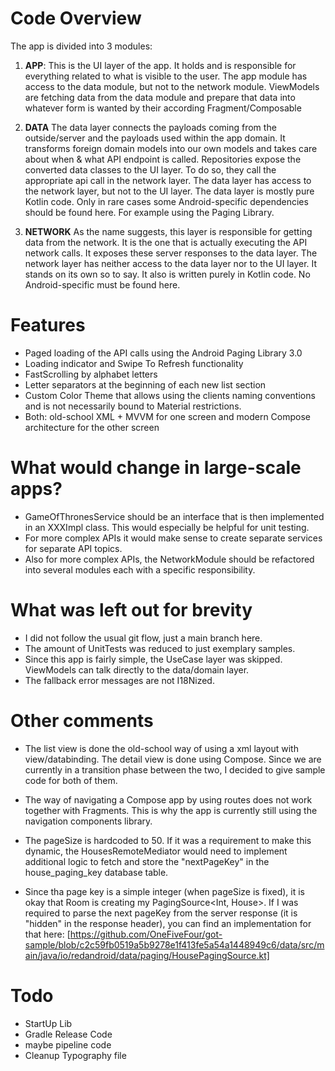 # Code Overview

The app is divided into 3 modules:

1. **APP**:
This is the UI layer of the app. It holds and is responsible for everything related to what is visible to the user.
The app module has access to the data module, but not to the network module.
ViewModels are fetching data from the data module and prepare that data into whatever form is wanted by their according Fragment/Composable

2. **DATA**
The data layer connects the payloads coming from the outside/server and the payloads used within the app domain.
It transforms foreign domain models into our own models and takes care about when & what API endpoint is called.
Repositories expose the converted data classes to the UI layer. To do so, they call the appropriate api call in the network layer.
The data layer has access to the network layer, but not to the UI layer.
The data layer is mostly pure Kotlin code. Only in rare cases some Android-specific dependencies should be found here. For example using the Paging Library.

3. **NETWORK**
As the name suggests, this layer is responsible for getting data from the network. 
It is the one that is actually executing the API network calls. It exposes these server responses to the data layer.
The network layer has neither access to the data layer nor to the UI layer. It stands on its own so to say.
It also is written purely in Kotlin code. No Android-specific must be found here.

# Features

* Paged loading of the API calls using the Android Paging Library 3.0
* Loading indicator and Swipe To Refresh functionality
* FastScrolling by alphabet letters
* Letter separators at the beginning of each new list section
* Custom Color Theme that allows using the clients naming conventions and is not necessarily bound to Material restrictions.
* Both: old-school XML + MVVM for one screen and modern Compose architecture for the other screen

# What would change in large-scale apps?

* GameOfThronesService should be an interface that is then implemented in an XXXImpl class. This would especially be helpful for unit testing.
* For more complex APIs it would make sense to create separate services for separate API topics.
* Also for more complex APIs, the NetworkModule should be refactored into several modules each with a specific responsibility.

# What was left out for brevity

* I did not follow the usual git flow, just a main branch here.
* The amount of UnitTests was reduced to just exemplary samples.
* Since this app is fairly simple, the UseCase layer was skipped. ViewModels can talk directly to the data/domain layer.
* The fallback error messages are not I18Nized.

# Other comments

* The list view is done the old-school way of using a xml layout with view/databinding. The detail view is done using Compose.
Since we are currently in a transition phase between the two, I decided to give sample code for both of them.

* The way of navigating a Compose app by using routes does not work together with Fragments.
This is why the app is currently still using the navigation components library.

* The pageSize is hardcoded to 50.
If it was a requirement to make this dynamic, the HousesRemoteMediator would need to implement additional logic to
fetch and store the "nextPageKey" in the house_paging_key database table.

* Since tha page key is a simple integer (when pageSize is fixed), it is okay that Room is creating my PagingSource<Int, House>.
If I was required to parse the next pageKey from the server response (it is "hidden" in the response header), you can find an implementation for that here:
[https://github.com/OneFiveFour/got-sample/blob/c2c59fb0519a5b9278e1f413fe5a54a1448949c6/data/src/main/java/io/redandroid/data/paging/HousePagingSource.kt]

# Todo

* StartUp Lib
* Gradle Release Code
* maybe pipeline code
* Cleanup Typography file